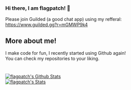 ### Hi there, I am flagpatch! 👋
Please join Guilded (a good chat app) using my refferal: https://www.guilded.gg?r=mGMWP9k4
<br>
## More about me!
I make code for fun, I recently started using Github again!
<br>
You can check my repositories to your liking.
#
[![flagpatch's Github Stats](https://github-readme-stats.vercel.app/api?username=flagpatch)](https://github.com/anuraghazra/github-readme-stats)
<br>
[![flagpatch's Stats](https://github-readme-streak-stats.herokuapp.com/?user=flagpatch)](https://github.com/anuraghazra/github-readme-stats)
